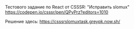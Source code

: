 Тестового задание по React от CSSSR: "Исправить slomux" https://codepen.io/csssr/pen/QPyPrz?editors=1010

Решение здесь: https://csssrslomuxtask.greypk.now.sh/
